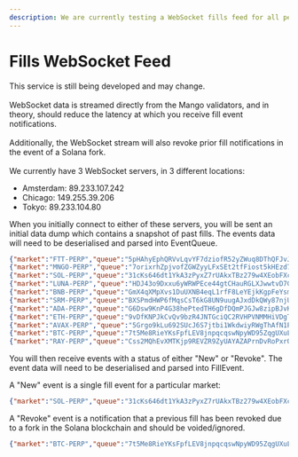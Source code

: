 ```yaml
---
description: We are currently testing a WebSocket fills feed for all perpetual markets.
---
```


# Fills WebSocket Feed

This service is still being developed and may change.\
\
WebSocket data is streamed directly from the Mango validators, and in theory, should reduce the latency at which you receive fill event notifications.\
\
Additionally, the WebSocket stream will also revoke prior fill notifications in the event of a Solana fork.\
\
We currently have 3 WebSocket servers, in 3 different locations:

* Amsterdam: 89.233.107.242
* Chicago: 149.255.39.206
* Tokyo: 89.233.104.80

When you initially connect to either of these servers, you will be sent an initial data dump which contains a snapshot of past fills. The events data will need to be deserialised and parsed into EventQueue.

```json
{"market":"FTT-PERP","queue":"5pHAhyEphQRVvLqvYF7dziofR52yZWuq8DThQFJvJ7r5","events":[]}
{"market":"MNGO-PERP","queue":"7orixrhZpjvofZGWZyyLFxSEt2tfFiost5kHEzd7jdet","events":[]}
{"market":"SOL-PERP","queue":"31cKs646dt1YkA3zPyxZ7rUAkxTBz279w4XEobFXcAKP","events":[]}
{"market":"LUNA-PERP","queue":"HDJ43o9Dxxu6yWRWPEce44gtCHauRGLXJwwtvD7GwEBx","events":[]}
{"market":"BNB-PERP","queue":"GmX4qXMpXvs1DuUXNB4eqL1rfF8LeYEjkKgpFeYsm55n","events":[]}
{"market":"SRM-PERP","queue":"BXSPmdHWP6fMqsCsT6kG8UN9uugAJxdDkQWy87njUQnL","events":[]}
{"market":"ADA-PERP","queue":"G6Dsw9KnP4G38hePtedTH6gDfDQmPJGJw8zipBJvKc12","events":[]}
{"market":"ETH-PERP","queue":"9vDfKNPJkCvQv9bzR4JNTGciQC2RVHPVNMMHiVDgT1mw","events":[]}
{"market":"AVAX-PERP","queue":"5Grgo9kLu692SUcJ6S7jtbi1WkdwiyRWgThAfN1PcvbL","events":[]}
{"market":"BTC-PERP","queue":"7t5Me8RieYKsFpfLEV8jnpqcqswNpyWD95ZqgUXuLV8Z","events":[]}
{"market":"RAY-PERP","queue":"Css2MQhEvXMTKjp9REVZR9ZyUAYAZAPrnDvRoPxrQkeN","events":[]}
```

You will then receive events with a status of either "New" or "Revoke". The event data will need to be deserialised and parsed into FillEvent.

A "New" event is a single fill event for a particular market:

```json
{"market":"SOL-PERP","queue":"31cKs646dt1YkA3zPyxZ7rUAkxTBz279w4XEobFXcAKP","status":"New","event":""}
```

A "Revoke" event is a notification that a previous fill has been revoked due to a fork in the Solana blockchain and should be voided/ignored.

```json
{"market":"BTC-PERP","queue":"7t5Me8RieYKsFpfLEV8jnpqcqswNpyWD95ZqgUXuLV8Z","status":"Revoke","event":""}
```
